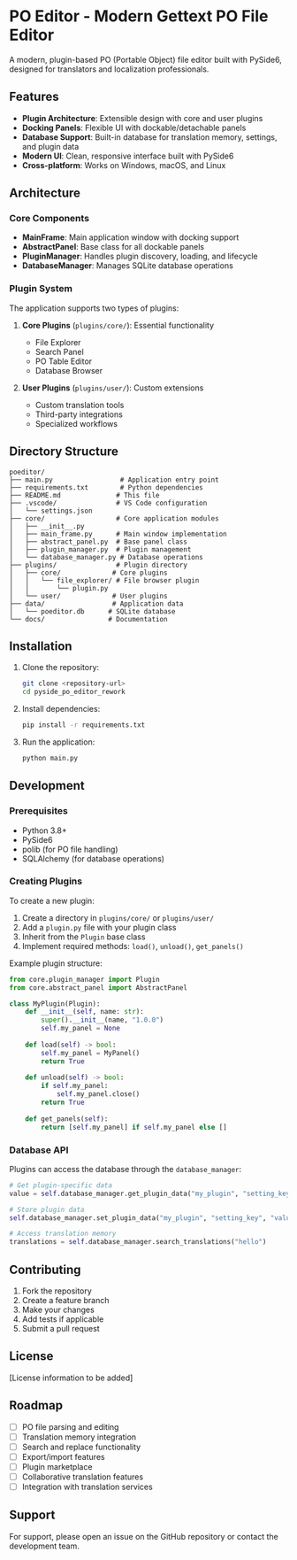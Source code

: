 # PO Editor - Modern Gettext PO File Editor

A modern, plugin-based PO (Portable Object) file editor built with PySide6, designed for translators and localization professionals.

## Features

- **Plugin Architecture**: Extensible design with core and user plugins
- **Docking Panels**: Flexible UI with dockable/detachable panels
- **Database Support**: Built-in database for translation memory, settings, and plugin data
- **Modern UI**: Clean, responsive interface built with PySide6
- **Cross-platform**: Works on Windows, macOS, and Linux

## Architecture

### Core Components

- **MainFrame**: Main application window with docking support
- **AbstractPanel**: Base class for all dockable panels
- **PluginManager**: Handles plugin discovery, loading, and lifecycle
- **DatabaseManager**: Manages SQLite database operations

### Plugin System

The application supports two types of plugins:

1. **Core Plugins** (`plugins/core/`): Essential functionality
   - File Explorer
   - Search Panel
   - PO Table Editor
   - Database Browser

2. **User Plugins** (`plugins/user/`): Custom extensions
   - Custom translation tools
   - Third-party integrations
   - Specialized workflows

## Directory Structure

```
poeditor/
├── main.py                 # Application entry point
├── requirements.txt        # Python dependencies
├── README.md              # This file
├── .vscode/               # VS Code configuration
│   └── settings.json
├── core/                  # Core application modules
│   ├── __init__.py
│   ├── main_frame.py      # Main window implementation
│   ├── abstract_panel.py  # Base panel class
│   ├── plugin_manager.py  # Plugin management
│   └── database_manager.py # Database operations
├── plugins/               # Plugin directory
│   ├── core/             # Core plugins
│   │   └── file_explorer/ # File browser plugin
│   │       └── plugin.py
│   └── user/             # User plugins
├── data/                 # Application data
│   └── poeditor.db      # SQLite database
└── docs/                # Documentation
```

## Installation

1. Clone the repository:

   ```bash
   git clone <repository-url>
   cd pyside_po_editor_rework
   ```

2. Install dependencies:

   ```bash
   pip install -r requirements.txt
   ```

3. Run the application:

   ```bash
   python main.py
   ```

## Development

### Prerequisites

- Python 3.8+
- PySide6
- polib (for PO file handling)
- SQLAlchemy (for database operations)

### Creating Plugins

To create a new plugin:

1. Create a directory in `plugins/core/` or `plugins/user/`
2. Add a `plugin.py` file with your plugin class
3. Inherit from the `Plugin` base class
4. Implement required methods: `load()`, `unload()`, `get_panels()`

Example plugin structure:

```python
from core.plugin_manager import Plugin
from core.abstract_panel import AbstractPanel

class MyPlugin(Plugin):
    def __init__(self, name: str):
        super().__init__(name, "1.0.0")
        self.my_panel = None
        
    def load(self) -> bool:
        self.my_panel = MyPanel()
        return True
        
    def unload(self) -> bool:
        if self.my_panel:
            self.my_panel.close()
        return True
        
    def get_panels(self):
        return [self.my_panel] if self.my_panel else []
```

### Database API

Plugins can access the database through the `database_manager`:

```python
# Get plugin-specific data
value = self.database_manager.get_plugin_data("my_plugin", "setting_key")

# Store plugin data
self.database_manager.set_plugin_data("my_plugin", "setting_key", "value")

# Access translation memory
translations = self.database_manager.search_translations("hello")
```

## Contributing

1. Fork the repository
2. Create a feature branch
3. Make your changes
4. Add tests if applicable
5. Submit a pull request

## License

[License information to be added]

## Roadmap

- [ ] PO file parsing and editing
- [ ] Translation memory integration
- [ ] Search and replace functionality
- [ ] Export/import features
- [ ] Plugin marketplace
- [ ] Collaborative translation features
- [ ] Integration with translation services

## Support

For support, please open an issue on the GitHub repository or contact the development team.
